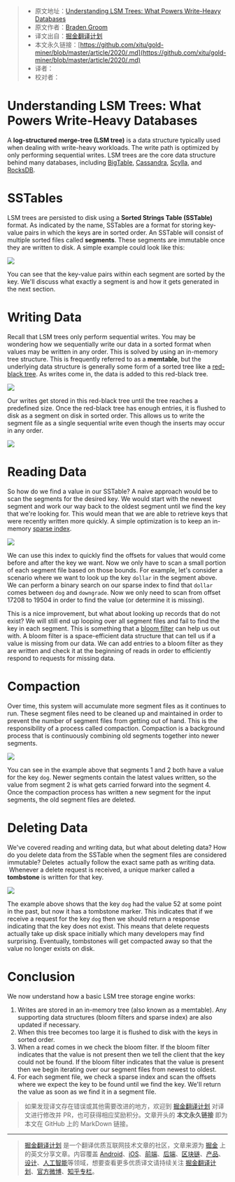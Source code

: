 > * 原文地址：[Understanding LSM Trees: What Powers Write-Heavy Databases](https://yetanotherdevblog.com/lsm/)
> * 原文作者：[Braden Groom](https://yetanotherdevblog.com/author/author/)
> * 译文出自：[掘金翻译计划](https://github.com/xitu/gold-miner)
> * 本文永久链接：[https://github.com/xitu/gold-miner/blob/master/article/2020/.md](https://github.com/xitu/gold-miner/blob/master/article/2020/.md)
> * 译者：
> * 校对者：

# Understanding LSM Trees: What Powers Write-Heavy Databases

A **log-structured merge-tree (LSM tree)** is a data structure typically used when dealing with write-heavy workloads. The write path is optimized by only performing sequential writes. LSM trees are the core data structure behind many databases, including [BigTable](https://cloud.google.com/bigtable), [Cassandra](https://cassandra.apache.org/), [Scylla](https://www.scylladb.com/), and [RocksDB](https://rocksdb.org/).

# SSTables

LSM trees are persisted to disk using a **Sorted Strings Table (SSTable)** format. As indicated by the name, SSTables are a format for storing key-value pairs in which the keys are in sorted order. An SSTable will consist of multiple sorted files called **segments**. These segments are immutable once they are written to disk. A simple example could look like this:

![](https://yetanotherdevblog.com/content/images/2020/06/output-onlinepngtools--3-.png)

You can see that the key-value pairs within each segment are sorted by the key. We'll discuss what exactly a segment is and how it gets generated in the next section.

# Writing Data

Recall that LSM trees only perform sequential writes. You may be wondering how we sequentially write our data in a sorted format when values may be written in any order. This is solved by using an in-memory tree structure. This is frequently referred to as a **memtable**, but the underlying data structure is generally some form of a sorted tree like a [red-black tree](https://en.wikipedia.org/wiki/Red%E2%80%93black_tree). As writes come in, the data is added to this red-black tree.

![](https://yetanotherdevblog.com/content/images/2020/06/output-onlinepngtools--4-.png)

Our writes get stored in this red-black tree until the tree reaches a predefined size. Once the red-black tree has enough entries, it is flushed to disk as a segment on disk in sorted order. This allows us to write the segment file as a single sequential write even though the inserts may occur in any order.

![](https://yetanotherdevblog.com/content/images/2020/06/output-onlinepngtools--5-.png)

# Reading Data

So how do we find a value in our SSTable? A naive approach would be to scan the segments for the desired key. We would start with the newest segment and work our way back to the oldest segment until we find the key that we're looking for. This would mean that we are able to retrieve keys that were recently written more quickly. A simple optimization is to keep an in-memory [sparse index](https://yetanotherdevblog.com/dense-vs-sparse-index/).

![](https://yetanotherdevblog.com/content/images/2020/06/output-onlinepngtools--6-.png)

We can use this index to quickly find the offsets for values that would come before and after the key we want. Now we only have to scan a small portion of each segment file based on those bounds. For example, let's consider a scenario where we want to look up the key `dollar` in the segment above. We can perform a binary search on our sparse index to find that `dollar` comes between `dog` and `downgrade`. Now we only need to scan from offset 17208 to 19504 in order to find the value (or determine it is missing).

This is a nice improvement, but what about looking up records that do not exist? We will still end up looping over all segment files and fail to find the key in each segment. This is something that a [bloom filter](https://yetanotherdevblog.com/bloom-filters/) can help us out with. A bloom filter is a space-efficient data structure that can tell us if a value is missing from our data. We can add entries to a bloom filter as they are written and check it at the beginning of reads in order to efficiently respond to requests for missing data.

# Compaction

Over time, this system will accumulate more segment files as it continues to run. These segment files need to be cleaned up and maintained in order to prevent the number of segment files from getting out of hand. This is the responsibility of a process called compaction. Compaction is a background process that is continuously combining old segments together into newer segments.

![](https://yetanotherdevblog.com/content/images/2020/06/output-onlinepngtools--7-.png)

You can see in the example above that segments 1 and 2 both have a value for the key `dog`. Newer segments contain the latest values written, so the value from segment 2 is what gets carried forward into the segment 4. Once the compaction process has written a new segment for the input segments, the old segment files are deleted.

# Deleting Data

We've covered reading and writing data, but what about deleting data? How do you delete data from the SSTable when the segment files are considered immutable? Deletes  actually follow the exact same path as writing data.  Whenever a delete request is received, a unique marker called a **tombstone** is written for that key.

![](https://yetanotherdevblog.com/content/images/2020/06/output-onlinepngtools--8-.png)

The example above shows that the key `dog` had the value 52 at some point in the past, but now it has a tombstone marker. This indicates that if we receive a request for the key `dog` then we should return a response indicating that the key does not exist. This means that delete requests actually take up disk space initially which many developers may find surprising. Eventually, tombstones will get compacted away so that the value no longer exists on disk.

# Conclusion

We now understand how a basic LSM tree storage engine works:

1. Writes are stored in an in-memory tree (also known as a memtable). Any supporting data structures (bloom filters and sparse index) are also updated if necessary.
2. When this tree becomes too large it is flushed to disk with the keys in sorted order.
3. When a read comes in we check the bloom filter. If the bloom filter indicates that the value is not present then we tell the client that the key could not be found. If the bloom filter indicates that the value is present then we begin iterating over our segment files from newest to oldest.
4. For each segment file, we check a sparse index and scan the offsets where we expect the key to be found until we find the key. We'll return the value as soon as we find it in a segment file.

> 如果发现译文存在错误或其他需要改进的地方，欢迎到 [掘金翻译计划](https://github.com/xitu/gold-miner) 对译文进行修改并 PR，也可获得相应奖励积分。文章开头的 **本文永久链接** 即为本文在 GitHub 上的 MarkDown 链接。

---

> [掘金翻译计划](https://github.com/xitu/gold-miner) 是一个翻译优质互联网技术文章的社区，文章来源为 [掘金](https://juejin.im) 上的英文分享文章。内容覆盖 [Android](https://github.com/xitu/gold-miner#android)、[iOS](https://github.com/xitu/gold-miner#ios)、[前端](https://github.com/xitu/gold-miner#前端)、[后端](https://github.com/xitu/gold-miner#后端)、[区块链](https://github.com/xitu/gold-miner#区块链)、[产品](https://github.com/xitu/gold-miner#产品)、[设计](https://github.com/xitu/gold-miner#设计)、[人工智能](https://github.com/xitu/gold-miner#人工智能)等领域，想要查看更多优质译文请持续关注 [掘金翻译计划](https://github.com/xitu/gold-miner)、[官方微博](http://weibo.com/juejinfanyi)、[知乎专栏](https://zhuanlan.zhihu.com/juejinfanyi)。

